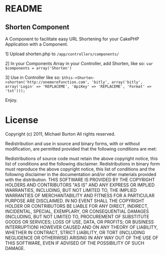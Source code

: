 # README ### Shorten Component ##A Component to facilitate easy URL Shortening for your CakePHP Application with a Component.1] Upload shorten.php to  ```/app/controllers/components/``` 2] In your Components Array in your Controller, add Shorten, like so: ```var $components = array('Shorten')```3] Use in Controller like so: ```$this->Shorten->shorten('http://onemorefunction.com', 'bitly', array('bitly', array('Login' => 'REPLACEME', 'ApiKey' => 'REPLACEME', 'Format' => 'txt')));```Enjoy.# License #Copyright (c) 2011, Michael BurtonAll rights reserved.Redistribution and use in source and binary forms, with or without modification, are permitted provided that the following conditions are met:Redistributions of source code must retain the above copyright notice, this list of conditions and the following disclaimer.Redistributions in binary form must reproduce the above copyright notice, this list of conditions and the following disclaimer in the documentation and/or other materials provided with the distribution.THIS SOFTWARE IS PROVIDED BY THE COPYRIGHT HOLDERS AND CONTRIBUTORS "AS IS" AND ANY EXPRESS OR IMPLIED WARRANTIES, INCLUDING, BUT NOT LIMITED TO, THE IMPLIED WARRANTIES OF MERCHANTABILITY AND FITNESS FOR A PARTICULAR PURPOSE ARE DISCLAIMED. IN NO EVENT SHALL THE COPYRIGHT HOLDER OR CONTRIBUTORS BE LIABLE FOR ANY DIRECT, INDIRECT, INCIDENTAL, SPECIAL, EXEMPLARY, OR CONSEQUENTIAL DAMAGES (INCLUDING, BUT NOT LIMITED TO, PROCUREMENT OF SUBSTITUTE GOODS OR SERVICES; LOSS OF USE, DATA, OR PROFITS; OR BUSINESS INTERRUPTION) HOWEVER CAUSED AND ON ANY THEORY OF LIABILITY, WHETHER IN CONTRACT, STRICT LIABILITY, OR TORT (INCLUDING NEGLIGENCE OR OTHERWISE) ARISING IN ANY WAY OUT OF THE USE OF THIS SOFTWARE, EVEN IF ADVISED OF THE POSSIBILITY OF SUCH DAMAGE.
